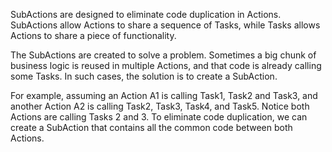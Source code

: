 SubActions are designed to eliminate code duplication in Actions. SubActions allow Actions to share a sequence of Tasks,
while Tasks allows Actions to share a piece of functionality.

The SubActions are created to solve a problem. Sometimes a big chunk of business logic is reused in multiple Actions,
and that code is already calling some Tasks. In such cases, the solution is to create a SubAction.

For example, assuming an Action A1 is calling Task1, Task2 and Task3, and another Action A2 is calling Task2, Task3,
Task4, and Task5. Notice both Actions are calling Tasks 2 and 3. To eliminate code duplication, we can create a
SubAction that contains all the common code between both Actions.